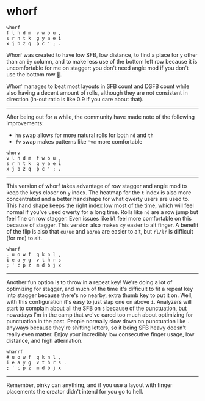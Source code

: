 # whorf

```
whorf
f l h d m  v w o u ,
s r n t k  g y a e i
x j b z q  p c ' ; .
```
Whorf was created to have low SFB, low distance, to find a place for `y` other than an `iy` column, and to make less use of the bottom left row because it is uncomfortable for me on stagger: you don't need angle mod if you don't use the bottom row 🧠.

Whorf manages to beat most layouts in SFB count and DSFB count while also having a decent amount of rolls, although they are not consistent in direction (in-out ratio is like 0.9 if you care about that).

---
After being out for a while, the community have made note of the following improvements:
- `hn` swap allows for more natural rolls for both `nd` and `th`
- `fv` swap makes patterns like `'ve` more comfortable
```
whorv
v l n d m  f w o u ,
s r h t k  g y a e i
x j b z q  p c ' ; .
```

---
This version of whorf takes advantage of row stagger and angle mod to keep the keys closer on `y` index. The heatmap for the `t` index is also more concentrated and a better handshape for what qwerty users are used to. This hand shape keeps the right index low most of the time, which will feel normal if you've used qwerty for a long time. Rolls like `nd` are a row jump but feel fine on row stagger. Even issues like `bl` feel more comfortable on this because of stagger. This version also makes `cy` easier to alt finger. A benefit of the flip is also that `eu/ue` and `ao/oa` are easier to alt, but `rl/lr` is difficult (for me) to alt.
```
wharf
. u o w f  q k n l ,
i e a y g  v t h r s
; ' c p z  m d b j x
```
---
Another fun option is to throw in a repeat key! We're doing a lot of optimizing for stagger, and much of the time it's difficult to fit a repeat key into stagger because there's no nearby, extra thumb key to put it on. Well, with this configuration it's easy to just slap one on above `i`. Analyzers will start to complain about all the SFB on `s` because of the punctuation, but nowadays I'm in the camp that we've cared too much about optimizing for punctuation in the past. People normally slow down on punctuation like `.` anyways because they're shifting letters, so it being SFB heavy doesn't really even matter. Enjoy your incredibly low consecutive finger usage, low distance, and high atlernation. 
```
wharrf
# u o w f  q k n l ,
i e a y g  v t h r s .
; ' c p z  m d b j x
```
---
Remember, pinky can anything, and if you use a layout with finger placements the creator didn't intend for you go to hell.
